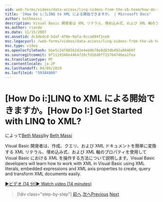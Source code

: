 ```yaml
---
uid: web-forms/videos/data-access/linq-videos-from-the-vb-team/how-do-i-get-started-with-linq-to-xml
title: '[How Do i:]LINQ to XML による開始できますか。 | Microsoft Docs'
author: bethmassi
description: Visual Basic 開発者は XML リテラル、埋め込み式、および XML 軸のプロパティを使用してクエリを作成する Visual Basic における XML を操作する方法を学習し、.
ms.author: riande
ms.date: 11/15/2007
ms.assetid: dc3dedcd-5daf-4f0e-9afa-9ccad94f2ce0
msc.legacyurl: /web-forms/videos/data-access/linq-videos-from-the-vb-team/how-do-i-get-started-with-linq-to-xml
msc.type: video
ms.openlocfilehash: bbe5c24f88562d2e4eb0b70e8d83dbd92a90460f
ms.sourcegitcommit: 0f1119340e4464720cfd16d0ff15764746ea1fea
ms.translationtype: MT
ms.contentlocale: ja-JP
ms.lasthandoff: 04/09/2019
ms.locfileid: "59384800"
---
```

# <a name="how-do-i-get-started-with-linq-to-xml"></a><span data-ttu-id="161a3-104">[How Do i:]LINQ to XML による開始できますか。</span><span class="sxs-lookup"><span data-stu-id="161a3-104">[How Do I:] Get Started with LINQ to XML?</span></span>

<span data-ttu-id="161a3-105">によって[Beth Massi](https://github.com/bethmassi)</span><span class="sxs-lookup"><span data-stu-id="161a3-105">by [Beth Massi](https://github.com/bethmassi)</span></span>

<span data-ttu-id="161a3-106">Visual Basic 開発者は、作成、クエリ、および XML ドキュメントを簡単に変換する XML リテラル、埋め込み式、および XML 軸のプロパティを使用して Visual Basic における XML を操作する方法について説明します。</span><span class="sxs-lookup"><span data-stu-id="161a3-106">Visual Basic developers will learn how to work with XML in Visual Basic using XML literals, embedded expressions and XML axis properties to create, query and transform XML documents easily.</span></span>

[<span data-ttu-id="161a3-107">&#9654;ビデオ (14 分)</span><span class="sxs-lookup"><span data-stu-id="161a3-107">&#9654; Watch video (14 minutes)</span></span>](https://channel9.msdn.com/Blogs/ASP-NET-Site-Videos/how-do-i-get-started-with-linq-to-xml)

> [!div class="step-by-step"]
> <span data-ttu-id="161a3-108">[前へ](how-do-i-upgrade-visual-basic-projects-to-enable-linq.md)
> [次へ](how-do-i-enable-xml-intellisense-and-use-xml-namespaces.md)</span><span class="sxs-lookup"><span data-stu-id="161a3-108">[Previous](how-do-i-upgrade-visual-basic-projects-to-enable-linq.md)
[Next](how-do-i-enable-xml-intellisense-and-use-xml-namespaces.md)</span></span>
